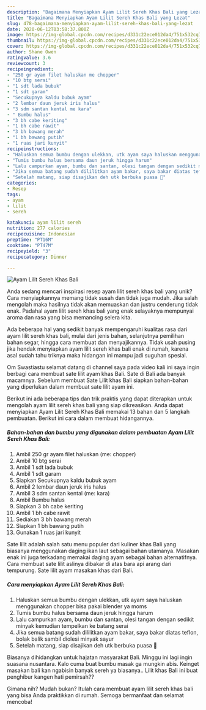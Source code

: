 ```yaml
---
description: "Bagaimana Menyiapkan Ayam Lilit Sereh Khas Bali yang Lezat"
title: "Bagaimana Menyiapkan Ayam Lilit Sereh Khas Bali yang Lezat"
slug: 478-bagaimana-menyiapkan-ayam-lilit-sereh-khas-bali-yang-lezat
date: 2020-06-12T03:58:37.800Z
image: https://img-global.cpcdn.com/recipes/d331c22ece012da4/751x532cq70/ayam-lilit-sereh-khas-bali-foto-resep-utama.jpg
thumbnail: https://img-global.cpcdn.com/recipes/d331c22ece012da4/751x532cq70/ayam-lilit-sereh-khas-bali-foto-resep-utama.jpg
cover: https://img-global.cpcdn.com/recipes/d331c22ece012da4/751x532cq70/ayam-lilit-sereh-khas-bali-foto-resep-utama.jpg
author: Shane Owen
ratingvalue: 3.6
reviewcount: 3
recipeingredient:
- "250 gr ayam filet haluskan me chopper"
- "10 btg serai"
- "1 sdt lada bubuk"
- "1 sdt garam"
- "Secukupnya kaldu bubuk ayam"
- "2 lembar daun jeruk iris halus"
- "3 sdm santan kental me kara"
- " Bumbu halus"
- "3 bh cabe keriting"
- "1 bh cabe rawit"
- "3 bh bawang merah"
- "1 bh bawang putih"
- "1 ruas jari kunyit"
recipeinstructions:
- "Haluskan semua bumbu dengan ulekkan, utk ayam saya haluskan menggunakan chopper bisa pakai blender ya moms"
- "Tumis bumbu halus bersama daun jeruk hingga harum"
- "Lalu campurkan ayam, bumbu dan santan, olesi tangan dengan sedikit minyak kemudian tempelkan ke batang serai"
- "Jika semua batang sudah dililitkan ayam bakar, saya bakar diatas teflon, bolak balik sambil diolesi minyak sayur"
- "Setelah matang, siap disajikan deh utk berbuka puasa 🤗"
categories:
- Resep
tags:
- ayam
- lilit
- sereh

katakunci: ayam lilit sereh 
nutrition: 277 calories
recipecuisine: Indonesian
preptime: "PT16M"
cooktime: "PT47M"
recipeyield: "3"
recipecategory: Dinner

---
```



![Ayam Lilit Sereh Khas Bali](https://img-global.cpcdn.com/recipes/d331c22ece012da4/751x532cq70/ayam-lilit-sereh-khas-bali-foto-resep-utama.jpg)

Anda sedang mencari inspirasi resep ayam lilit sereh khas bali yang unik? Cara menyiapkannya memang tidak susah dan tidak juga mudah. Jika salah mengolah maka hasilnya tidak akan memuaskan dan justru cenderung tidak enak. Padahal ayam lilit sereh khas bali yang enak selayaknya mempunyai aroma dan rasa yang bisa memancing selera kita.

Ada beberapa hal yang sedikit banyak mempengaruhi kualitas rasa dari ayam lilit sereh khas bali, mulai dari jenis bahan, selanjutnya pemilihan bahan segar, hingga cara membuat dan menyajikannya. Tidak usah pusing jika hendak menyiapkan ayam lilit sereh khas bali enak di rumah, karena asal sudah tahu triknya maka hidangan ini mampu jadi suguhan spesial.

Om Swastiastu selamat datang di channel saya pada video kali ini saya ingin berbagi cara membuat sate lilit ayam khas Bali. Sate di Bali ada banyak macamnya. Sebelum membuat Sate Lilit khas Bali siapkan bahan-bahan yang diperlukan dalam membuat sate lilit ayam ini.


Berikut ini ada beberapa tips dan trik praktis yang dapat diterapkan untuk mengolah ayam lilit sereh khas bali yang siap dikreasikan. Anda dapat menyiapkan Ayam Lilit Sereh Khas Bali memakai 13 bahan dan 5 langkah pembuatan. Berikut ini cara dalam membuat hidangannya.

<!--inarticleads1-->

##### Bahan-bahan dan bumbu yang digunakan dalam pembuatan Ayam Lilit Sereh Khas Bali:

1. Ambil 250 gr ayam filet haluskan (me: chopper)
1. Ambil 10 btg serai
1. Ambil 1 sdt lada bubuk
1. Ambil 1 sdt garam
1. Siapkan Secukupnya kaldu bubuk ayam
1. Ambil 2 lembar daun jeruk iris halus
1. Ambil 3 sdm santan kental (me: kara)
1. Ambil  Bumbu halus
1. Siapkan 3 bh cabe keriting
1. Ambil 1 bh cabe rawit
1. Sediakan 3 bh bawang merah
1. Siapkan 1 bh bawang putih
1. Gunakan 1 ruas jari kunyit


Sate lilit adalah salah satu menu populer dari kuliner khas Bali yang biasanya menggunakan daging ikan laut sebagai bahan utamanya. Masakan enak ini juga terkadang memakai daging ayam sebagai bahan alternatifnya. Cara membuat sate lilit aslinya dibakar di atas bara api arang dari tempurung. Sate lilit ayam masakan khas dari Bali. 

<!--inarticleads2-->

##### Cara menyiapkan Ayam Lilit Sereh Khas Bali:

1. Haluskan semua bumbu dengan ulekkan, utk ayam saya haluskan menggunakan chopper bisa pakai blender ya moms
1. Tumis bumbu halus bersama daun jeruk hingga harum
1. Lalu campurkan ayam, bumbu dan santan, olesi tangan dengan sedikit minyak kemudian tempelkan ke batang serai
1. Jika semua batang sudah dililitkan ayam bakar, saya bakar diatas teflon, bolak balik sambil diolesi minyak sayur
1. Setelah matang, siap disajikan deh utk berbuka puasa 🤗


Biasanya dihidangkan untuk hajatan masyarakat Bali. Minggu ini lagi ingin suasana nusantara. Kalo cuma buat bumbu masak ga mungkin abis. Keinget masakan bali kan ngabisin banyak sereh ya biasanya.. Lilit khas Bali ini buat penghibur kangen hati pemirsah?? 

Gimana nih? Mudah bukan? Itulah cara membuat ayam lilit sereh khas bali yang bisa Anda praktikkan di rumah. Semoga bermanfaat dan selamat mencoba!
